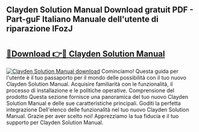 ## Clayden Solution Manual Download gratuit PDF - Part-guF Italiano Manuale dell'utente di riparazione IFozJ

# <h2><a href="http://dfcz6lp.blite.top/?on=Clayden+Solution+Manual">🔗Download 👉🔴 Clayden Solution Manual</a></h2>

[![Clayden Solution Manual download](https://i.imgur.com/lujVjoI.png)](http://dfcz6lp.blite.top/?on=Clayden+Solution+Manual)
Cominciamo! Questa guida per l'utente è il tuo passaporto per il mondo delle possibilità con il tuo nuovo Clayden Solution Manual. Acquisire familiarità con le funzionalità, il processo di installazione e le politiche operative. Comprensione del prodotto Questa sezione fornisce una panoramica del tuo nuovo Clayden Solution Manual e delle sue caratteristiche principali. Goditi la perfetta integrazione Dell'elenco delle funzionalità nel tuo nuovo Clayden Solution Manual. Grazie per aver scelto noi! Apprezziamo la tua fiducia e il tuo supporto per Clayden Solution Manual.
